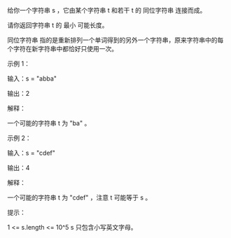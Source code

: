 给你一个字符串 s ，它由某个字符串 t 和若干 t 的 同位字符串 连接而成。

请你返回字符串 t 的 最小 可能长度。

同位字符串 指的是重新排列一个单词得到的另外一个字符串，原来字符串中的每个字符在新字符串中都恰好只使用一次。

示例 1：

输入：s = "abba"

输出：2

解释：

一个可能的字符串 t 为 "ba" 。

示例 2：

输入：s = "cdef"

输出：4

解释：

一个可能的字符串 t 为 "cdef" ，注意 t 可能等于 s 。

提示：

1 <= s.length <= 10^5
s 只包含小写英文字母。
